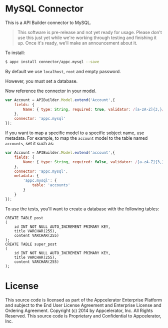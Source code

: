 # MySQL Connector

This is a API Builder connector to MySQL.

> This software is pre-release and not yet ready for usage.  Please don't use this just yet while we're working through testing and finishing it up. Once it's ready, we'll make an announcement about it.

To install:

```bash
$ appc install connector/appc.mysql --save
```

By default we use `localhost`, `root` and empty password.

However, you must set a database.

Now reference the connector in your model.

```javascript
var Account = APIBuilder.Model.extend('Account',{
	fields: {
		Name: { type: String, required: true, validator: /[a-zA-Z]{3,}/ }
	},
	connector: 'appc.mysql'
});
```

If you want to map a specific model to a specific sobject name, use metadata.  For example, to map the `account` model to the table named `accounts`, set it such as:

```javascript
var Account = APIBuilder.Model.extend('account',{
	fields: {
		Name: { type: String, required: false, validator: /[a-zA-Z]{3,}/ }
	},
	connector: 'appc.mysql',
	metadata: {
		'appc.mysql': {
			table: 'accounts'
		}
	}
});
```

To use the tests, you'll want to create a database with the following tables:

```
CREATE TABLE post
(
	id INT NOT NULL AUTO_INCREMENT PRIMARY KEY,
	title VARCHAR(255),
	content VARCHAR(255)
);
CREATE TABLE super_post
(
	id INT NOT NULL AUTO_INCREMENT PRIMARY KEY,
	title VARCHAR(255),
	content VARCHAR(255)
);
```

# License

This source code is licensed as part of the Appcelerator Enterprise Platform and subject to the End User License Agreement and Enterprise License and Ordering Agreement. Copyright (c) 2014 by Appcelerator, Inc. All Rights Reserved. This source code is Proprietary and Confidential to Appcelerator, Inc.
